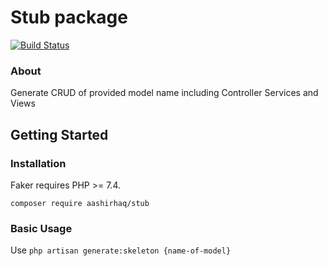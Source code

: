 # Stub package

[![Build Status](https://travis-ci.org/AashirHaq/stub.png?branch=master)](https://travis-ci.org/AashirHaq/stub)

### About
Generate CRUD of provided model name including Controller Services and Views

## Getting Started

### Installation

Faker requires PHP >= 7.4.

```shell
composer require aashirhaq/stub
```
### Basic Usage

Use ``` php artisan generate:skeleton {name-of-model} ```
